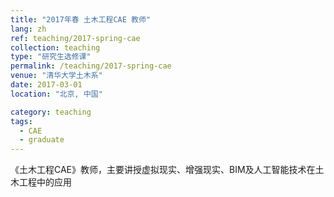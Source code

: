```yaml
---
title: "2017年春 土木工程CAE 教师"
lang: zh
ref: teaching/2017-spring-cae
collection: teaching
type: "研究生选修课"
permalink: /teaching/2017-spring-cae
venue: "清华大学土木系"
date: 2017-03-01
location: "北京, 中国"

category: teaching
tags: 
  - CAE
  - graduate
---
```


《土木工程CAE》教师，主要讲授虚拟现实、增强现实、BIM及人工智能技术在土木工程中的应用